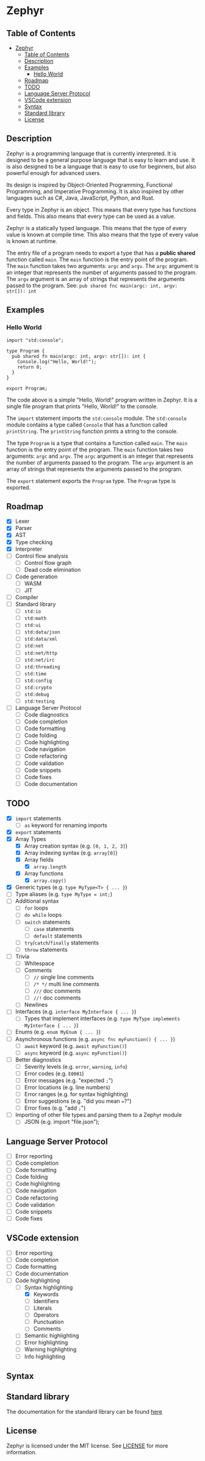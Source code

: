 # Zephyr

## Table of Contents

<!-- TOC -->
* [Zephyr](#zephyr)
  * [Table of Contents](#table-of-contents)
  * [Description](#description)
  * [Examples](#examples)
    * [Hello World](#hello-world)
  * [Roadmap](#roadmap)
  * [TODO](#todo)
  * [Language Server Protocol](#language-server-protocol)
  * [VSCode extension](#vscode-extension)
  * [Syntax](#syntax)
  * [Standard library](#standard-library)
  * [License](#license)
<!-- TOC -->

## Description

Zephyr is a programming language that is currently interpreted. It is designed to be a general purpose language that is easy to learn and use. It is also designed to be a language that is easy to use for beginners, but also powerful enough for advanced users.

Its design is inspired by Object-Oriented Programming, Functional Programming, and Imperative Programming. It is also inspired by other languages such as C#, Java, JavaScript, Python, and Rust.

Every type in Zephyr is an object. This means that every type has functions and fields. This also means that every type can be used as a value.

Zephyr is a statically typed language. This means that the type of every value is known at compile time. This also means that the type of every value is known at runtime.

The entry file of a program needs to export a type that has a **public shared** function called `main`. The `main` function is the entry point of the program. The `main` function takes two arguments: `argc` and `argv`. The `argc` argument is an integer that represents the number of arguments passed to the program. The `argv` argument is an array of strings that represents the arguments passed to the program.
See: `pub shared fnc main(argc: int, argv: str[]): int`

## Examples

### Hello World

```
import "std:console";

type Program {
  pub shared fn main(argc: int, argv: str[]): int {
    Console.log("Hello, World!");
    return 0;
  }
}

export Program;
```

The code above is a simple "Hello, World!" program written in Zephyr. It is a single file program that prints "Hello, World!" to the console.

The `import` statement imports the `std:console` module. The `std:console` module contains a type called `Console` that has a function called `printString`. The `printString` function prints a string to the console.

The type `Program` is a type that contains a function called `main`. The `main` function is the entry point of the program. The `main` function takes two arguments: `argc` and `argv`. The `argc` argument is an integer that represents the number of arguments passed to the program. The `argv` argument is an array of strings that represents the arguments passed to the program.

The `export` statement exports the `Program` type. The `Program` type is exported.

## Roadmap

- [x] Lexer
- [x] Parser
- [x] AST
- [x] Type checking
- [x] Interpreter
- [ ] Control flow analysis
  - [ ] Control flow graph
  - [ ] Dead code elimination
- [ ] Code generation
  - [ ] WASM
  - [ ] JIT
- [ ] Compiler
- [ ] Standard library
  - [ ] `std:io`
  - [ ] `std:math`
  - [ ] `std:ui`
  - [ ] `std:data/json`
  - [ ] `std:data/xml`
  - [ ] `std:net`
  - [ ] `std:net/http`
  - [ ] `std:net/irc`
  - [ ] `std:threading`
  - [ ] `std:time`
  - [ ] `std:config`
  - [ ] `std:crypto`
  - [ ] `std:debug`
  - [ ] `std:testing`
- [ ] Language Server Protocol
  - [ ] Code diagnostics
  - [ ] Code completion
  - [ ] Code formatting
  - [ ] Code folding
  - [ ] Code highlighting
  - [ ] Code navigation
  - [ ] Code refactoring
  - [ ] Code validation
  - [ ] Code snippets
  - [ ] Code fixes
  - [ ] Code documentation

## TODO

- [x] `import` statements
  - [ ] `as` keyword for renaming imports
- [x] `export` statements
- [x] Array Types
  - [x] Array creation syntax (e.g. `[0, 1, 2, 3]`)
  - [x] Array indexing syntax (e.g. `array[0]`)
  - [x] Array fields
    - [x] `array.length`
  - [x] Array functions
    - [x] `array.copy()`
- [x] Generic types (e.g. `type MyType<T> { ... }`)
- [ ] Type aliases (e.g. `type MyType = int;`)
- [ ] Additional syntax
  - [ ] `for` loops
  - [ ] `do while` loops
  - [ ] `switch` statements
    - [ ] `case` statements
    - [ ] `default` statements
  - [ ] `try`/`catch`/`finally` statements
  - [ ] `throw` statements
- [ ] Trivia
    - [ ] Whitespace
    - [ ] Comments
        - [ ] `//` single line comments
        - [ ] `/* */` multi line comments
        - [ ] `///` doc comments
        - [ ] `//!` doc comments
    - [ ] Newlines
- [ ] Interfaces (e.g. `interface MyInterface { ... }`)
  - [ ] Types that implement interfaces (e.g. `type MyType implements MyInterface { ... }`)
- [ ] Enums (e.g. `enum MyEnum { ... }`)
- [ ] Asynchronous functions (e.g. `async fnc myFunction() { ... }`)
  - [ ] `await` keyword (e.g. `await myFunction()`)
  - [ ] `async` keyword (e.g. `async myFunction()`)
- [ ] Better diagnostics 
  - [ ] Severity levels (e.g. `error`, `warning`, `info`)
  - [ ] Error codes (e.g. `E0001`)
  - [ ] Error messages (e.g. "expected `;`")
  - [ ] Error locations (e.g. line numbers)
  - [ ] Error ranges (e.g. for syntax highlighting)
  - [ ] Error suggestions (e.g. "did you mean `=`?")
  - [ ] Error fixes (e.g. "add `;`")
- [ ] Importing of other file types and parsing them to a Zephyr module
  - [ ] JSON (e.g. import "file.json");

## Language Server Protocol

- [ ] Error reporting
- [ ] Code completion
- [ ] Code formatting
- [ ] Code folding
- [ ] Code highlighting
- [ ] Code navigation
- [ ] Code refactoring
- [ ] Code validation
- [ ] Code snippets
- [ ] Code fixes

## VSCode extension

- [ ] Error reporting
- [ ] Code completion
- [ ] Code formatting
- [ ] Code documentation
- [ ] Code highlighting
  - [ ] Syntax highlighting
    - [x] Keywords
    - [ ] Identifiers
    - [ ] Literals
    - [ ] Operators
    - [ ] Punctuation
    - [ ] Comments
  - [ ] Semantic highlighting
  - [ ] Error highlighting
  - [ ] Warning highlighting
  - [ ] Info highlighting

## Syntax

## Standard library

The documentation for the standard library can be found [here](docs/stdlib.md)

## License

Zephyr is licensed under the MIT license. See [LICENSE](LICENSE) for more information.
